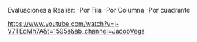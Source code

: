 Evaluaciones a Realiar:
-Por Fila
-Por Columna
-Por cuadrante


https://www.youtube.com/watch?v=j-V7TEqMh7A&t=1595s&ab_channel=JacobVega